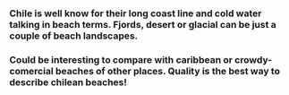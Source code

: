 ### Chile is well know for their long coast line and cold water talking in beach terms. Fjords, desert or glacial can be just a couple of  beach landscapes.
### Could be interesting to compare with caribbean or crowdy-comercial beaches of other places. Quality is the best way to describe chilean beaches!
